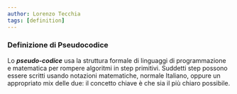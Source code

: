```yaml
---
author: Lorenzo Tecchia
tags: [definition]
---
```

### Definizione di Pseudocodice
Lo ***pseudo-codice*** usa la struttura formale di linguaggi di programmazione e matematica per rompere algoritmi in step primitivi.
Suddetti step possono essere scritti usando notazioni matematiche, normale Italiano, oppure un appropriato mix delle due: il concetto chiave è che sia il più chiaro possibile.
